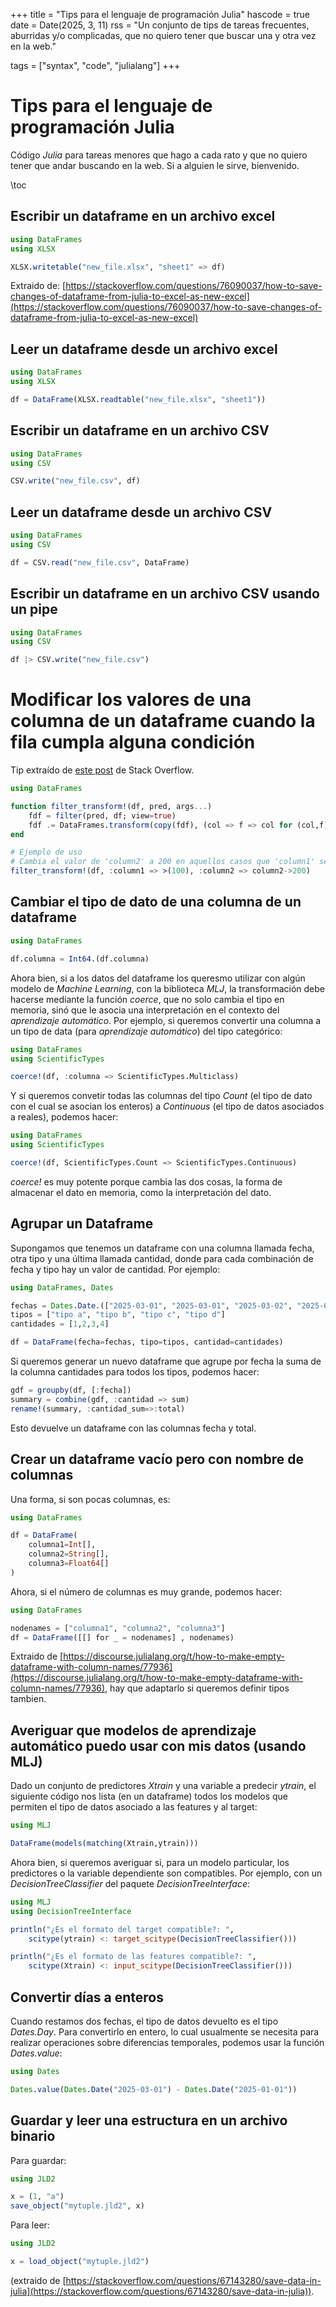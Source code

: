 +++
title = "Tips para el lenguaje de programación Julia"
hascode = true
date = Date(2025, 3, 11)
rss = "Un conjunto de tips de tareas frecuentes, aburridas y/o complicadas, que no quiero tener que buscar una y otra vez en la web."

tags = ["syntax", "code", "julialang"]
+++

# Tips para el lenguaje de programación Julia
Código _Julia_ para tareas menores que hago a cada rato y que no quiero tener que andar buscando en la web. Si a alguien le sirve, bienvenido. 

\toc

## Escribir un dataframe en un archivo excel

```julia
using DataFrames
using XLSX

XLSX.writetable("new_file.xlsx", "sheet1" => df)
```

Extraido de: [https://stackoverflow.com/questions/76090037/how-to-save-changes-of-dataframe-from-julia-to-excel-as-new-excel](https://stackoverflow.com/questions/76090037/how-to-save-changes-of-dataframe-from-julia-to-excel-as-new-excel)

## Leer un dataframe desde un archivo excel

```julia
using DataFrames
using XLSX

df = DataFrame(XLSX.readtable("new_file.xlsx", "sheet1"))
```

## Escribir un dataframe en un archivo CSV

```julia
using DataFrames
using CSV

CSV.write("new_file.csv", df)
```


## Leer un dataframe desde un archivo CSV

```julia
using DataFrames
using CSV

df = CSV.read("new_file.csv", DataFrame)
```

## Escribir un dataframe en un archivo CSV usando un pipe

```julia
using DataFrames
using CSV

df |> CSV.write("new_file.csv")
```

# Modificar los valores de una columna de un dataframe cuando la fila cumpla alguna condición

Tip extraído de [este post](https://stackoverflow.com/questions/66586623/julia-dataframe-preferred-way-to-update-values-in-one-column-based-on-the-valu) de Stack Overflow.

```julia
using DataFrames

function filter_transform!(df, pred, args...)
    fdf = filter(pred, df; view=true)
    fdf .= DataFrames.transform(copy(fdf), (col => f => col for (col,f) in args)...)
end

# Ejemplo de uso
# Cambia el valor de 'column2' a 200 en aquellos casos que 'column1' sea mayor a 100
filter_transform!(df, :column1 => >(100), :column2 => column2->200)
```


## Cambiar el tipo de dato de una columna de un dataframe

```julia
using DataFrames

df.columna = Int64.(df.columna)
```

Ahora bien, si a los datos del dataframe los queresmo utilizar con algún modelo de _Machine Learning_, con la biblioteca _MLJ_, la transformación debe hacerse mediante la función _coerce_, que no solo cambia el tipo en memoria, sinó que le asocia una interpretación en el contexto del _aprendizaje automático_. Por ejemplo, si queremos convertir una columna a un tipo de data (para _aprendizaje automático_) del tipo categórico:

```julia
using DataFrames
using ScientificTypes

coerce!(df, :columna => ScientificTypes.Multiclass)
```

Y si queremos convetir todas las columnas del tipo _Count_ (el tipo de dato con el cual se asocian los enteros) a _Continuous_ (el tipo de datos asociados a reales), podemos hacer:

```julia
using DataFrames
using ScientificTypes

coerce!(df, ScientificTypes.Count => ScientificTypes.Continuous)
```

_coerce!_ es muy potente porque cambia las dos cosas, la forma de almacenar el dato en memoria, como la interpretación del dato.

## Agrupar un Dataframe
Supongamos que tenemos un dataframe con una columna llamada fecha, otra tipo y una última llamada cantidad, donde para cada combinación de fecha y tipo hay un valor de cantidad. Por ejemplo:

```julia
using DataFrames, Dates

fechas = Dates.Date.(["2025-03-01", "2025-03-01", "2025-03-02", "2025-03-02"])
tipos = ["tipo a", "tipo b", "tipo c", "tipo d"]
cantidades = [1,2,3,4]

df = DataFrame(fecha=fechas, tipo=tipos, cantidad=cantidades)
```

Si queremos generar un nuevo dataframe que agrupe por fecha la suma de la columna cantidades para todos los tipos, podemos hacer:

```julia
gdf = groupby(df, [:fecha])
summary = combine(gdf, :cantidad => sum)
rename!(summary, :cantidad_sum=>:total)
```

Esto devuelve un dataframe con las columnas fecha y total.

## Crear un dataframe vacío pero con nombre de columnas
Una forma, si son pocas columnas, es:

```julia
using DataFrames

df = DataFrame(
	columna1=Int[],
	columna2=String[],
	columna3=Float64[]
)
```

Ahora, si el número de columnas es muy grande, podemos hacer:

```julia
using DataFrames

nodenames = ["columna1", "columna2", "columna3"]
df = DataFrame([[] for _ = nodenames] , nodenames)
```

Extraido de [https://discourse.julialang.org/t/how-to-make-empty-dataframe-with-column-names/77936](https://discourse.julialang.org/t/how-to-make-empty-dataframe-with-column-names/77936), hay que adaptarlo si queremos definir tipos tambien.

## Averiguar que modelos de aprendizaje automático puedo usar con mis datos (usando MLJ)
Dado un conjunto de predictores _Xtrain_ y una variable a predecir _ytrain_, el siguiente código nos lista (en un dataframe) todos los modelos que permiten el tipo de datos asociado a las features y al target:

```julia
using MLJ

DataFrame(models(matching(Xtrain,ytrain)))
```

Ahora bien, si queremos averiguar si, para un modelo particular, los predictores o la variable dependiente son compatibles. Por ejemplo, con un _DecisionTreeClassifier_ del paquete _DecisionTreeInterface_:

```julia
using MLJ
using DecisionTreeInterface

println("¿Es el formato del target compatible?: ", 
	scitype(ytrain) <: target_scitype(DecisionTreeClassifier()))

println("¿Es el formato de las features compatible?: ", 
	scitype(Xtrain) <: input_scitype(DecisionTreeClassifier()))
```

## Convertir días a enteros

Cuando restamos dos fechas, el tipo de datos devuelto es el tipo _Dates.Day_. Para convertirlo en entero, lo cual usualmente se necesita para realizar operaciones sobre diferencias temporales, podemos usar la función _Dates.value_:

```julia
using Dates

Dates.value(Dates.Date("2025-03-01") - Dates.Date("2025-01-01"))
```

## Guardar y leer una estructura en un archivo binario

Para guardar:

```julia
using JLD2

x = (1, "a")
save_object("mytuple.jld2", x)
```

Para leer:

```julia
using JLD2

x = load_object("mytuple.jld2")
```

(extraido de [https://stackoverflow.com/questions/67143280/save-data-in-julia](https://stackoverflow.com/questions/67143280/save-data-in-julia)).



